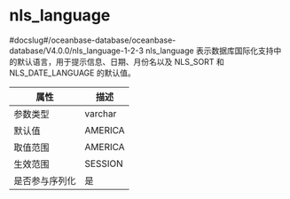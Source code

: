 nls_language 
=================================
#docslug#/oceanbase-database/oceanbase-database/V4.0.0/nls_language-1-2-3
nls_language 表示数据库国际化支持中的默认语言，用于提示信息、日期、月份名以及 NLS_SORT 和NLS_DATE_LANGUAGE 的默认值。


| **属性**  | **描述**  |
|---------|---------|
| 参数类型    | varchar |
| 默认值     | AMERICA |
| 取值范围    | AMERICA |
| 生效范围    | SESSION |
| 是否参与序列化 | 是       |



